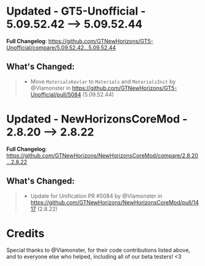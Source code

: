# Updated - GT5-Unofficial - 5.09.52.42 --> 5.09.52.44
**Full Changelog**: https://github.com/GTNewHorizons/GT5-Unofficial/compare/5.09.52.42...5.09.52.44

## What's Changed:
>* Move `MaterialsKevlar` to `Materials` and `MaterialsInit` by @Vlamonster in https://github.com/GTNewHorizons/GT5-Unofficial/pull/5084 (5.09.52.44)

# Updated - NewHorizonsCoreMod - 2.8.20 --> 2.8.22
**Full Changelog**: https://github.com/GTNewHorizons/NewHorizonsCoreMod/compare/2.8.20...2.8.22

## What's Changed:
>* Update for Unification PR #5084 by @Vlamonster in https://github.com/GTNewHorizons/NewHorizonsCoreMod/pull/1417 (2.8.22)

# Credits
Special thanks to @Vlamonster, for their code contributions listed above, and to everyone else who helped, including all of our beta testers! <3
